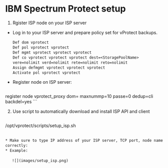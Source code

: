 # IBM Spectrum Protect setup

1. Rgister ISP node on your ISP server
  * Log in to your ISP server and prepare policy set for vProtect backups.

	  ```
	  Def dom vprotect
	  Def pol vprotect vprotect
	  Def mgmt vprotect vprotect vprotect
	  Def co vprotect vprotect vprotect dest=<StoragePoolName> vere=nolimit verd=nolimit rete=nolimit reto=nolimit
	  Assign defmgmt vprotect vprotect vprotect
	  Activate pol vprotect vprotect
	  ```

  * Register node on ISP server:

	  ```
register node vprotect_proxy <SecretPassword> dom=<VMdomain> maxnummp=10 passe=0 dedup=cli backdel=yes
	  ```

2. Use script to automatically download and install ISP API and client
   
   ```
/opt/vprotect/scripts/setup_isp.sh
   ```

  * Make sure to type IP address of your ISP server, TCP port, node name correctly:
  * Example:

	  ![](images/setup_isp.png)

